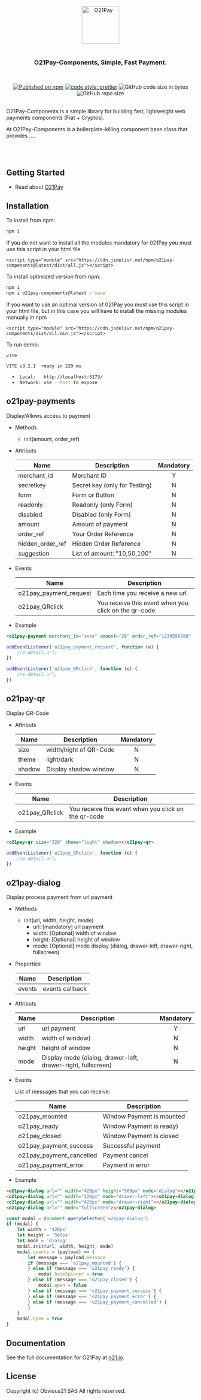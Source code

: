 <div align="center">
<picture>
  <img src="https://assets.obvious21.com/O21/images/logo.png"  alt="O21Pay" height="100">
</picture>
<br/><br/>

### O21Pay-Components, Simple, Fast Payment.

<br/>

[![Published on npm](https://img.shields.io/npm/v/o21pay-components.svg?logo=npm)](https://www.npmjs.com/package/o21pay-components)
[![code style: prettier](https://img.shields.io/badge/code_style-prettier-ff69b4.svg)](https://github.com/prettier/prettier)
![GitHub code size in bytes](https://img.shields.io/github/languages/code-size/obvious21/o21pay-components)
![GitHub repo size](https://img.shields.io/github/repo-size/obvious21/o21pay-components)

</div>
<br/>
O21Pay-Components is a simple library for building fast, lightweight web payments components (Fiat + Cryptos).

At O21Pay-Components is a boilerplate-killing component base class that provides ....

<p align="center">
  <img src="./.github/assets/header.jpg" alt="" border="0">
  <br/>
  <br/><br/>
  <img src="./.github/assets/wallets.png" alt="" border="0">
</p>

## Getting Started

-   Read about [O21Pay](https://github.com/obvious21/o21pay)

## Installation

To install from npm:

```sh
npm i
```

If you do not want to install all the modules mandatory for 021Pay you must use this script in your html file

```
<script type="module" src="https://cdn.jsdelivr.net/npm/o21pay-components@latest/dist/all.js"></script>
```

To install optimized version from npm:

```sh
npm i
npm i o21pay-components@latest --save
```

If you want to use an optimal version of 021Pay you must use this script in your html file, but in this case you will have to install the missing modules manually in npm

```
<script type="module" src="https://cdn.jsdelivr.net/npm/o21pay-components/dist/all.min.js"></script>
```

To run demo:

```sh
vite

VITE v3.2.1  ready in 220 ms

  ➜  Local:   http://localhost:5173/
  ➜  Network: use --host to expose
```

## o21pay-payments

Display/Allows access to payment

-   Methods

    -   init(amount, order_ref)

-   Attributs

    | Name             | Description                   | Mandatory |
    | ---------------- | ----------------------------- | :-------: |
    | merchant_id      | Merchant ID                   |     Y     |
    | secretkey        | Secret key (only for Testing) |     N     |
    | form             | Form or Button                |     N     |
    | readonly         | Readonly (only Form)          |     N     |
    | disabled         | Disabled (only Form)          |     N     |
    | amount           | Amount of payment             |     N     |
    | order_ref        | Your Order Reference          |     N     |
    | hidden_order_ref | Hidden Order Reference        |     N     |
    | suggestion       | List of amount: "10,50,100"   |     N     |

-   Events

    | Name                   | Description                                          |
    | ---------------------- | ---------------------------------------------------- |
    | o21pay_payment_request | Each time you receive a new url                      |
    | o21pay_QRclick         | You receive this event when you click on the qr-code |

-   Example

```html
<o21pay-payment merchant_id="xxxx" amount="20" order_ref="1234556789" form readonly></o21pay-payment>
```

```javascript
addEventListener('o21pay_payment_request', function (e) {
    //e.detail.url;
})

addEventListener('o21pay_QRclick', function (e) {
    //e.detail.url;
})
```

## o21pay-qr

Display QR-Code

-   Attributs

    | Name   | Description            | Mandatory |
    | ------ | ---------------------- | :-------: |
    | size   | width/hight of QR-Code |     N     |
    | theme  | light/dark             |     N     |
    | shadow | Display shadow window  |     N     |

-   Events

    | Name           | Description                                          |
    | -------------- | ---------------------------------------------------- |
    | o21pay_QRclick | You receive this event when you click on the qr-code |

-   Example

```html
<o21pay-qr size="320" theme="light" shadow></o21pay-qr>
```

```javascript
addEventListener('o21pay_QRclick', function (e) {
    //e.detail.url;
})
```

## o21pay-dialog

Display process payment from url payment

-   Methods

    -   init(url, width, height, mode)
        -   url: [mandatory] url payment
        -   width: [Optional] width of window
        -   height: [Optional] height of window
        -   mode: [Optional] mode display (dialog, drawer-left, drawer-right, fullscreen)

-   Properties

    | Name   | Description     |
    | ------ | --------------- |
    | events | events callback |

-   Attributs

    | Name   | Description                                                  | Mandatory |
    | ------ | ------------------------------------------------------------ | :-------: |
    | url    | url payment                                                  |     Y     |
    | width  | width of window)                                             |     N     |
    | height | height of window                                             |     N     |
    | mode   | Display mode (dialog, drawer-left, drawer-right, fullscreen) |     N     |

-   Events

    List of messages that you can receive:

    | Name                     | Description               |
    | ------------------------ | ------------------------- |
    | o21pay_mounted           | Window Payment is mounted |
    | o21pay_ready             | Window Payment is ready)  |
    | o21pay_closed            | Window Payment is closed  |
    | o21pay_payment_success   | Successful payment        |
    | o21pay_payment_cancelled | Payment cancel            |
    | o21pay_payment_error     | Payment in error          |

-   Example

```html
<o21pay-dialog url="" width="420px" height="560px" mode="dialog"></o21pay-dialog>
<o21pay-dialog url="" width="420px" mode="drawer-left"></o21pay-dialog>
<o21pay-dialog url="" width="420px" mode="drawer-right"></o21pay-dialog>
<o21pay-dialog url="" mode="fullscreen"></o21pay-dialog>
```

```javascript
const modal = document.querySelector('o21pay-dialog')
if (modal) {
    let width = '420px'
    let height = '560px'
    let mode = 'dialog'
    modal.init(url, width, height, mode)
    modal.events = (payload) => {
        let message = payload.message
        if (message === 'o21pay_mounted') {
        } else if (message === 'o21pay_ready') {
            modal.hideSpinner = true
        } else if (message === 'o21pay_closed') {
            modal.open = false
        } else if (message === 'o21pay_payment_success') {
        } else if (message === 'o21pay_payment_error') {
        } else if (message === 'o21pay_payment_cancelled') {
        }
    }
    modal.open = true
}
```

## Documentation

See the full documentation for O21Pay at [o21.io](https://o21.io/business).

## License

Copyright (c) Obvious21 SAS All rights reserved.
